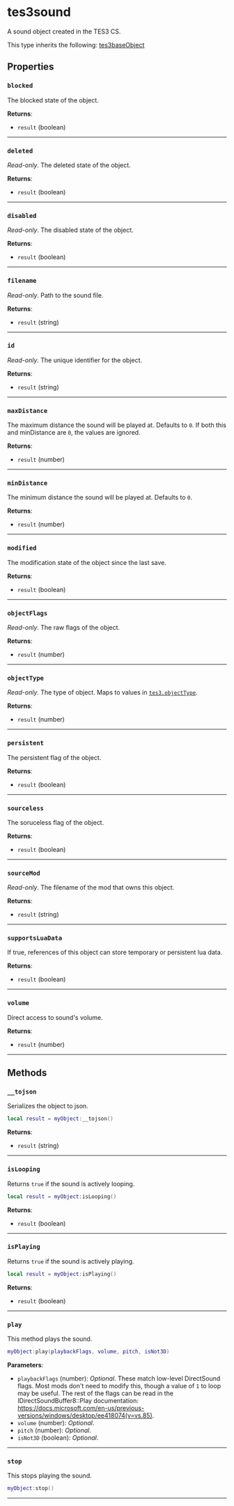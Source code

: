 # tes3sound

A sound object created in the TES3 CS.

This type inherits the following: [tes3baseObject](../../types/tes3baseObject)
## Properties

### `blocked`

The blocked state of the object.

**Returns**:

* `result` (boolean)

***

### `deleted`

*Read-only*. The deleted state of the object.

**Returns**:

* `result` (boolean)

***

### `disabled`

*Read-only*. The disabled state of the object.

**Returns**:

* `result` (boolean)

***

### `filename`

*Read-only*. Path to the sound file.

**Returns**:

* `result` (string)

***

### `id`

*Read-only*. The unique identifier for the object.

**Returns**:

* `result` (string)

***

### `maxDistance`

The maximum distance the sound will be played at. Defaults to `0`. If both this and minDistance are `0`, the values are ignored.

**Returns**:

* `result` (number)

***

### `minDistance`

The minimum distance the sound will be played at. Defaults to `0`.

**Returns**:

* `result` (number)

***

### `modified`

The modification state of the object since the last save.

**Returns**:

* `result` (boolean)

***

### `objectFlags`

*Read-only*. The raw flags of the object.

**Returns**:

* `result` (number)

***

### `objectType`

*Read-only*. The type of object. Maps to values in [`tes3.objectType`](https://mwse.github.io/MWSE/references/object-types/).

**Returns**:

* `result` (number)

***

### `persistent`

The persistent flag of the object.

**Returns**:

* `result` (boolean)

***

### `sourceless`

The soruceless flag of the object.

**Returns**:

* `result` (boolean)

***

### `sourceMod`

*Read-only*. The filename of the mod that owns this object.

**Returns**:

* `result` (string)

***

### `supportsLuaData`

If true, references of this object can store temporary or persistent lua data.

**Returns**:

* `result` (boolean)

***

### `volume`

Direct access to sound's volume.

**Returns**:

* `result` (number)

***

## Methods

### `__tojson`

Serializes the object to json.

```lua
local result = myObject:__tojson()
```

**Returns**:

* `result` (string)

***

### `isLooping`

Returns `true` if the sound is actively looping.

```lua
local result = myObject:isLooping()
```

**Returns**:

* `result` (boolean)

***

### `isPlaying`

Returns `true` if the sound is actively playing.

```lua
local result = myObject:isPlaying()
```

**Returns**:

* `result` (boolean)

***

### `play`

This method plays the sound.

```lua
myObject:play(playbackFlags, volume, pitch, isNot3D)
```

**Parameters**:

* `playbackFlags` (number): *Optional*. These match low-level DirectSound flags. Most mods don't need to modify this, though a value of `1` to loop may be useful. The rest of the flags can be read in the IDirectSoundBuffer8::Play documentation: https://docs.microsoft.com/en-us/previous-versions/windows/desktop/ee418074(v=vs.85).
* `volume` (number): *Optional*.
* `pitch` (number): *Optional*.
* `isNot3D` (boolean): *Optional*.

***

### `stop`

This stops playing the sound.

```lua
myObject:stop()
```

***

